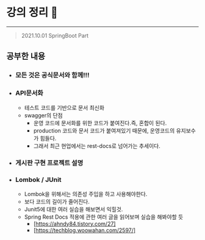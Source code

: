 # 강의 정리 🚀
___

> 2021.10.01 SpringBoot Part

## 공부한 내용

- ### 모든 것은 공식문서와 함께!!! ###


- ### API문서화 ###
    - 테스트 코드를 기반으로 문서 최신화
    - swagger의 단점
        - 운영 코드에 문서화를 위한 코드가 붙여진다.즉, 혼합이 된다.
        - production 코드와 문서 코드가 붙여져있기 때문에, 운영코드의 유지보수가 힘들다.
        - 그래서 최근 현업에서는 rest-docs로 넘어가는 추세이다.

- ### 게시판 구현 프로젝트 설명 ###

- ### Lombok / JUnit ###
    - Lombok을 위해서는 의존성 주입을 하고 사용해야한다.
    - 보다 코드의 길이가 줄어진다.
    - Junit5에 대한 여러 실습을 해보면서 익힐것.
    - Spring Rest Docs 적용에 관한 여러 글을 읽어보며 실습을 해봐야할 듯
        - [https://ahndy84.tistory.com/27]
        - [https://techblog.woowahan.com/2597/]
